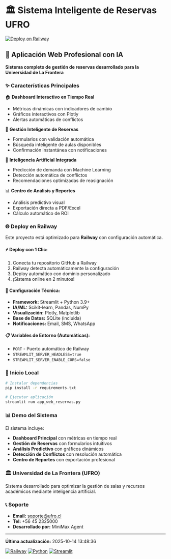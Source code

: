 # 🏛️ Sistema Inteligente de Reservas UFRO

[![Deploy on Railway](https://railway.app/button.svg)](https://railway.app/template/Streamlit)

## 🚀 Aplicación Web Profesional con IA

**Sistema completo de gestión de reservas desarrollado para la Universidad de La Frontera**

### ✨ Características Principales

🏠 **Dashboard Interactivo en Tiempo Real**
- Métricas dinámicas con indicadores de cambio
- Gráficos interactivos con Plotly
- Alertas automáticas de conflictos

📅 **Gestión Inteligente de Reservas**
- Formularios con validación automática
- Búsqueda inteligente de aulas disponibles
- Confirmación instantánea con notificaciones

🤖 **Inteligencia Artificial Integrada**
- Predicción de demanda con Machine Learning
- Detección automática de conflictos
- Recomendaciones optimizadas de reasignación

📊 **Centro de Análisis y Reportes**
- Análisis predictivo visual
- Exportación directa a PDF/Excel
- Cálculo automático de ROI

### 🌐 Deploy en Railway

Este proyecto está optimizado para **Railway** con configuración automática.

#### ⚡ Deploy con 1 Clic:
1. Conecta tu repositorio GitHub a Railway
2. Railway detecta automáticamente la configuración
3. Deploy automático con dominio personalizado
4. ¡Sistema online en 2 minutos!

#### 🔧 Configuración Técnica:
- **Framework:** Streamlit + Python 3.9+
- **IA/ML:** Scikit-learn, Pandas, NumPy
- **Visualización:** Plotly, Matplotlib
- **Base de Datos:** SQLite (incluida)
- **Notificaciones:** Email, SMS, WhatsApp

#### 📋 Variables de Entorno (Automáticas):
- `PORT` - Puerto automático de Railway
- `STREAMLIT_SERVER_HEADLESS=true`
- `STREAMLIT_SERVER_ENABLE_CORS=false`

### 🚀 Inicio Local

```bash
# Instalar dependencias
pip install -r requirements.txt

# Ejecutar aplicación
streamlit run app_web_reservas.py
```

### 📊 Demo del Sistema

El sistema incluye:
- **Dashboard Principal** con métricas en tiempo real
- **Gestión de Reservas** con formularios intuitivos
- **Análisis Predictivo** con gráficos dinámicos
- **Detección de Conflictos** con resolución automática
- **Centro de Reportes** con exportación profesional

### 🏛️ Universidad de La Frontera (UFRO)

Sistema desarrollado para optimizar la gestión de salas y recursos académicos mediante inteligencia artificial.

### 📞 Soporte

- **Email:** soporte@ufro.cl
- **Tel:** +56 45 2325000
- **Desarrollado por:** MiniMax Agent

---

**Última actualización:** 2025-10-14 13:48:36

[![Railway](https://img.shields.io/badge/Deploy%20on-Railway-purple)](https://railway.app)
[![Python](https://img.shields.io/badge/Python-3.9+-blue)](https://python.org)
[![Streamlit](https://img.shields.io/badge/Streamlit-1.28+-red)](https://streamlit.io)
